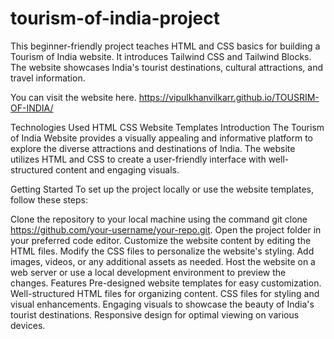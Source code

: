 # tourism-of-india-project

This beginner-friendly project teaches HTML and CSS basics for building a Tourism of India website. It introduces Tailwind CSS and Tailwind Blocks. The website showcases India's tourist destinations, cultural attractions, and travel information.

You can visit the website here. https://vipulkhanvilkarr.github.io/TOUSRIM-OF-INDIA/

Technologies Used
HTML
CSS
Website Templates
Introduction
The Tourism of India Website provides a visually appealing and informative platform to explore the diverse attractions and destinations of India. The website utilizes HTML and CSS to create a user-friendly interface with well-structured content and engaging visuals.

Getting Started
To set up the project locally or use the website templates, follow these steps:

Clone the repository to your local machine using the command git clone https://github.com/your-username/your-repo.git.
Open the project folder in your preferred code editor.
Customize the website content by editing the HTML files.
Modify the CSS files to personalize the website's styling.
Add images, videos, or any additional assets as needed.
Host the website on a web server or use a local development environment to preview the changes.
Features
Pre-designed website templates for easy customization.
Well-structured HTML files for organizing content.
CSS files for styling and visual enhancements.
Engaging visuals to showcase the beauty of India's tourist destinations.
Responsive design for optimal viewing on various devices.
